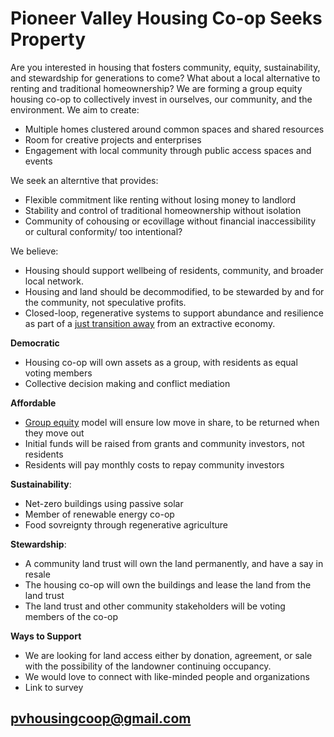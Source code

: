 # Pioneer Valley Housing Co-op Seeks Property 

Are you interested in housing that fosters community, equity, sustainability, and stewardship for generations to come? What about a local alternative to renting and traditional homeownership? We are forming a group equity housing co-op to collectively invest in ourselves, our community, and the environment. We aim to create: 
* Multiple homes clustered around common spaces and shared resources  
* Room for creative projects and enterprises
* Engagement with local community through public access spaces and events

We seek an alterntive that provides:
* Flexible commitment like renting without losing money to landlord
* Stability and control of traditional homeownership without isolation
* Community of cohousing or ecovillage without financial inaccessibility or cultural conformity/ too intentional? 

We believe: 
* Housing should support wellbeing of residents, community, and broader local network. 
* Housing and land should be decommodified, to be stewarded by and for the community, not speculative profits.
* Closed-loop, regenerative systems to support abundance and resilience as part of a [just transition away](https://movementgeneration.org/wp-content/uploads/2016/11/JT_booklet_English_SPREADs_web.pdf) from an extractive economy.

**Democratic** 
* Housing co-op will own assets as a group, with residents as equal voting members
* Collective decision making and conflict mediation

**Affordable** 
* [Group equity](https://www.nasco.coop/development/handbook/equity) model will ensure low move in share, to be returned when they move out
* Initial funds will be raised from grants and community investors, not residents
* Residents will pay monthly costs to repay community investors

**Sustainability**:
* Net-zero buildings using passive solar 
* Member of renewable energy co-op
* Food sovreignty through regenerative agriculture 

**Stewardship**: 
* A community land trust will own the land permanently, and have a say in resale
* The housing co-op will own the buildings and lease the land from the land trust
* The land trust and other community stakeholders will be voting members of the co-op 

**Ways to Support**
* We are looking for land access either by donation, agreement, or sale with the possibility of the landowner continuing occupancy. 
* We would love to connect with like-minded people and organizations
* Link to survey

## [pvhousingcoop@gmail.com](pvhousingcoop@gmail.com)
